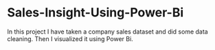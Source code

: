 # Sales-Insight-Using-Power-Bi

In this project I have taken a company sales dataset and did some data cleaning. Then I visualized it using Power Bi.
